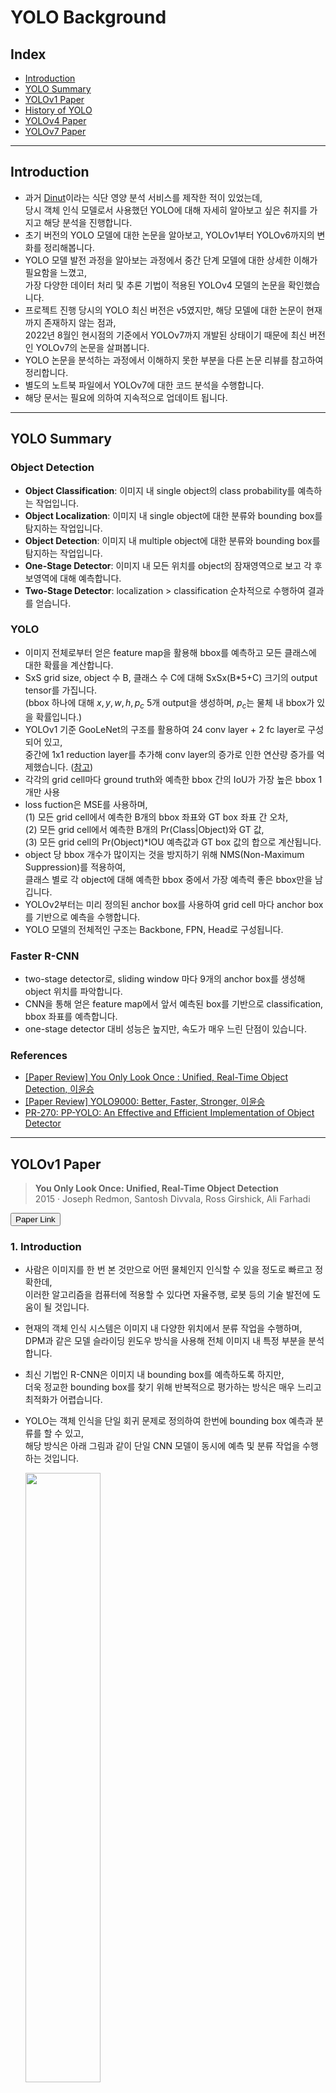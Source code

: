 # YOLO Background

## Index
- [Introduction](#introduction)
- [YOLO Summary](#yolo-summary)
- [YOLOv1 Paper](#yolov1-paper)
- [History of YOLO](#history-of-yolo)
- [YOLOv4 Paper](#yolov4-paper)
- [YOLOv7 Paper](#yolov7-paper)

---

## Introduction
- 과거 [Dinut](https://github.com/minyeamer/dinut)이라는 식단 영양 분석 서비스를 제작한 적이 있었는데,   
  당시 객체 인식 모델로서 사용했던 YOLO에 대해 자세히 알아보고 싶은 취지를 가지고 해당 분석을 진행합니다.
- 초기 버전의 YOLO 모델에 대한 논문을 알아보고, YOLOv1부터 YOLOv6까지의 변화를 정리해봅니다.
- YOLO 모델 발전 과정을 알아보는 과정에서 중간 단계 모델에 대한 상세한 이해가 필요함을 느꼈고,   
  가장 다양한 데이터 처리 및 추론 기법이 적용된 YOLOv4 모델의 논문을 확인했습니다.
- 프로젝트 진행 당시의 YOLO 최신 버전은 v5였지만, 해당 모델에 대한 논문이 현재까지 존재하지 않는 점과,   
  2022년 8월인 현시점의 기준에서 YOLOv7까지 개발된 상태이기 때문에 최신 버전인 YOLOv7의 논문을 살펴봅니다.
- YOLO 논문을 분석하는 과정에서 이해하지 못한 부분을 다른 논문 리뷰를 참고하여 정리합니다.
- 별도의 노트북 파일에서 YOLOv7에 대한 코드 분석을 수행합니다.
- 해당 문서는 필요에 의하여 지속적으로 업데이트 됩니다.

---

## YOLO Summary

### Object Detection
- **Object Classification**: 이미지 내 single object의 class probability를 예측하는 작업입니다.
- **Object Localization**: 이미지 내 single object에 대한 분류와 bounding box를 탐지하는 작업입니다.
- **Object Detection**: 이미지 내 multiple object에 대한 분류와 bounding box를 탐지하는 작업입니다.
- **One-Stage Detector**: 이미지 내 모든 위치를 object의 잠재영역으로 보고 각 후보영역에 대해 예측합니다.
- **Two-Stage Detector**: localization > classification 순차적으로 수행하여 결과를 얻습니다.

### YOLO
- 이미지 전체로부터 얻은 feature map을 활용해 bbox를 예측하고 모든 클래스에 대한 확률을 계산합니다.
- SxS grid size, object 수 B, 클래스 수 C에 대해 SxSx(B*5+C) 크기의 output tensor를 가집니다.   
  (bbox 하나에 대해 $x,y,w,h,p_c$ 5개 output을 생성하며, $p_c$는 물체 내 bbox가 있을 확률입니다.)
- YOLOv1 기준 GooLeNet의 구조를 활용하여 24 conv layer + 2 fc layer로 구성되어 있고,   
  중간에 1x1 reduction layer를 추가해 conv layer의 증가로 인한 연산량 증가를 억제했습니다. ([참고](https://zzsza.github.io/data/2018/05/14/cs231n-cnn/))
- 각각의 grid cell마다 ground truth와 예측한 bbox 간의 IoU가 가장 높은 bbox 1개만 사용
- loss fuction은 MSE를 사용하며,   
  (1) 모든 grid cell에서 예측한 B개의 bbox 좌표와 GT box 좌표 간 오차,   
  (2) 모든 grid cell에서 예측한 B개의 $\text{Pr(Class|Object)}$와 GT 값,   
  (3) 모든 grid cell의 $\text{Pr(Object)*IOU}$ 예측값과 GT box 값의 합으로 계산됩니다.
- object 당 bbox 개수가 많이지는 것을 방지하기 위해 NMS(Non-Maximum Suppression)를 적용하여,   
  클래스 별로 각 object에 대해 예측한 bbox 중에서 가장 예측력 좋은 bbox만을 남깁니다.
- YOLOv2부터는 미리 정의된 anchor box를 사용하여 grid cell 마다 anchor box를 기반으로 예측을 수행합니다.
- YOLO 모델의 전체적인 구조는 Backbone, FPN, Head로 구성됩니다.

### Faster R-CNN
- two-stage detector로, sliding window 마다 9개의 anchor box를 생성해 object 위치를 파악합니다.
- CNN을 통해 얻은 feature map에서 앞서 예측된 box를 기반으로 classification, bbox 좌표를 예측합니다.
- one-stage detector 대비 성능은 높지만, 속도가 매우 느린 단점이 있습니다.

### References
- [[Paper Review] You Only Look Once : Unified, Real-Time Object Detection, 이윤승](https://youtu.be/O78V3kwBRBk)
- [[Paper Review] YOLO9000: Better, Faster, Stronger, 이윤승](https://youtu.be/vLdrI8NCFMs)
- [PR-270: PP-YOLO: An Effective and Efficient Implementation of Object Detector](https://youtu.be/7v34cCE5H4k)

---

## YOLOv1 Paper

> **You Only Look Once: Unified, Real-Time Object Detection**   
> 2015 · Joseph Redmon, Santosh Divvala, Ross Girshick, Ali Farhadi

<a href="https://arxiv.org/pdf/1506.02640v5.pdf"><button type="button" class="btn btn-primary">Paper Link</button></a>

### 1. Introduction
- 사람은 이미지를 한 번 본 것만으로 어떤 물체인지 인식할 수 있을 정도로 빠르고 정확한데,   
  이러한 알고리즘을 컴퓨터에 적용할 수 있다면 자율주행, 로봇 등의 기술 발전에 도움이 될 것입니다.
- 현재의 객체 인식 시스템은 이미지 내 다양한 위치에서 분류 작업을 수행하며,   
  DPM과 같은 모델 슬라이딩 윈도우 방식을 사용해 전체 이미지 내 특정 부분을 분석합니다.
- 최신 기법인 R-CNN은 이미지 내 bounding box를 예측하도록 하지만,   
  더욱 정교한 bounding box를 찾기 위해 반복적으로 평가하는 방식은 매우 느리고 최적화가 어렵습니다.
- YOLO는 객체 인식을 단일 회귀 문제로 정의하여 한번에 bounding box 예측과 분류를 할 수 있고,   
  해당 방식은 아래 그림과 같이 단일 CNN 모델이 동시에 예측 및 분류 작업을 수행하는 것입니다.

  <img src="../.media/yolov1/figure_1.png" width="50%">

- YOLO는 Titan X GPU 환경에서 150 fps의 영상을 처리할 수 있을 정도로 빠르고,   
  전체 이미지를 한번에 분석하기 때문에 맥락을 이해할 수 있다는 장점이 있습니다.

### 2. Unified Detection
- YOLO는 객체 인식에서 분리되었던 요소들을 하나의 인공신경망으로 합침으로써,   
  전체 이미지의 feature를 사용해 각각의 bounding box를 예측하고 분류합니다.
- 해당 시스템은 이미지를 $SxS$ 그리드로 구분하고 객체의 중심점이 특정 cell에 들어오면,   
  객체를 인식했다고 판단합니다.
- 각각의 cell은 $\text{Pr(Object)}*\text{IOU}^\text{truth}_\text{pred}$ 식으로 boudning box에 대한 confidence를 예측하며,   
  truth와 pred의 합집합에 대한 교점이 같아지기 위한 confidence score를 평가합니다.
- 각각의 bounding box는 $x,y,w,h$ 및 confidence로 구성되어 있으며,   
  $(x,y)$는 객체의 중심점, $(w,h)$는 객체의 길이와 높이입니다.
- 각각의 cell은 동시에 객체의 분류에 대한 확률 $\text{Pr(Class|Object)}$을 예측하며,   
  box의 개수에 관계없이 하나의 cell에 하나의 분류를 예측합니다.

#### 2.1. Network Design
- YOLO는 CNN으로 구현되었으며, PASCAL VOC 탐지 데이터셋으로 평가했습니다.
- 앞단의 convolutional layer가 이미지로부터 feature를 추출하고, fc layer가 확률을 예측합니다.
- 전체 네트워크는 24개의 convolutional layer와 2개의 fc layer로 구성되고,   
  구조 설계에서 영향을 받은 GooLeNet의 inception 모듈을 $1x1$ 사이즈로 축소시켰습니다.
- Fast YOLO의 경우 9개의 convolutional layer와 더 적은 수의 filter를 사용합니다.

  <img src="../.media/yolov1/figure_3.png" width="80%">

#### 2.2. Training
- convolutional layer를 ImageNet의 1000개 분류를 가진 데이터셋로 사전 학습했고,   
  이 과정에서 20개의 convolutional layer와 average-pooling 및 fc layer를 사용했습니다.
- 한 주간의 학습으로 top-5 accuracy 88%를 달성했고, 모든 학습에서 Darknet 프레임워크를 사용했습니다.
- 이후 랜덤하게 초기화된 4개의 convolutional layer와 2개의 fc layer를 추가하고,   
  탐지 작업을 위해 이미지의 해상도를 ${224}\times{224}$에서 ${448}\times{448}$로 증가시켰습니다.
- leaky linear activation을 적용한 마지막 layer는 분류와 bounding box 예측을 동시에 수행하며,   
  bounding box의 $x,y,w,h$를 전체 이미지 크기에 대해 0과 1 사이로 정규화 시켰습니다.
- 최적화 편의성을 위해 sum-squared error를 사용했지만,   
  평균 precision을 최대화 하고자 했던 목적을 달성하지는 못했습니다.
- 아무 객체도 존재하지 않는 cell이 gradient에 미치는 영향을 없애기 위해   
  해당하는 cell의 confidence를 0으로 처리했습니다.
- YOLO는 각 cell마다 다수의 bounding box를 예측하지만,   
  학습 과정에서는 하나의 bounding box를 예측하는 것이 이상적이 되도록 최적화했습니다.
- 135 epochs 동안 batch size 64 및 learning rate scheduler 등을 적용해 학습했습니다.
- overfitting을 방지하기 위해 dropout과 data augmentation을 사용하였고,   
  dropout은 0.5, data augmentation은 이미지 크기의 20%에 대해 랜덤 샘플링을 적용했습니다.

#### 2.4. Limitations of YOLO
- YOLO는 bounding box를 예측하는데 특화적이지만, 최대 2개의 box와 하나의 분류만 예측할 수 있습니다.
- 또한 새의 군집에서와 같이 작은 객체에 대한 탐지가 어렵습니다.
- 새로운 비율의 이미지에 대해 일반화하기도 어려우며, 예측 과정에서 여러번 downsampling을 수행합니다.
- 마지막으로, loss function의 경우 작은 bounding box와 큰 bounding box를 동일하게 처리하여,   
  작은 box에서의 에러가 큰 box에서의 에러보다 더 큰 영향을 끼칩니다.

### 3. Comparison to Other Detection Systems
- **DPM 모델**은 feature를 추출하고 bounding box를 예측하는 파이프라인이 분리되어 있는데,   
  YOLO는 이를 하나의 CNN으로 합쳐 더욱 빠르고 정확한 결과를 도출합니다.
- **R-CNN**은 슬라이딩 윈도우 대신 잠재적인 boudning box로부터 CNN으로 feature를 추출하고,   
  SVM으로 box를 측정하며, 선형 모델로 bounding box를 평가하는 등 복잡한 파이프라인을 가지지만,   
  YOLO는 마찬가지로 이러한 과정을 합쳤고, Selective Search보다 적은 수의 boudning box를 제안합니다.
- **Deep MultiBox**는 R-CNN과 다르게 Selective Search 대신 CNN을 사용하지만,   
  YOLO와 다르게 보편적인 객체 인식을 수행하지는 못합니다.
- **MUltiGrasp**는 YOLO의 grid 접근 방식의 기반이 되는 시스템이지만,   
  단지 객체의 존재 여부만 감지할 수 있고, 영역의 크기나 위치 등은 예측할 수 없습니다.

### 4. Experiments

#### 4.1. Comparison to Other Real-Time Systems

- 실시간 감지 성능을 평가하기 위해 30Hz 또는 100Hz 환경에서의 DPM과 YOLO를 비교하였고,   
  Fast YOLO기준 52.7%로 기존 26.1% 대비 2배의 정확도 증가, YOLO의 경우 63.4%의 정확도를 보였습니다.
- VGG-16을 사용해서 학습을 시도하기도 했는데, YOLO보다 높은 정확도가 나타났지만 매우 느린 속도를 보였습니다.
- DPM에서 적은 수준의 mAP의 감소만 가지고 높은 속도를 이끌어낸 Fastest DPM의 경우에도   
  여전히 인공신경망 대비 낮은 정확도를 보였습니다.
- R-CNN을 개선한 R-CNN Minus R이나 Fast R-CNN 또한 실시간으로 사용하기엔 부족한 모습을 보였고,   
  가장 높은 FPS를 보인 모델 조차 YOLO 대비 3배 낮은 FPS로 비슷한 정확도를 보였습니다.

  <img src="../.media/yolov1/table_1.png" width="50%">

### 5. Real-Time Detection In The Wild
- YOLO의 빠르고 정확한 객체 인식기로서의 성능을 검증하기 위해 웹캠에 연결하여 실시간 성능을 확인했습니다.
- YOLO는 개별적으로 이미지를 처리하여 웹캠을 추적 시스템처럼 작동시키게 했습니다.

### 6. Conclusion
- 통합된 객체 인식 모델 YOLO는 구조적으로 만들기 쉽고 전체 이미지를 직접적으로 학습합니다.
- 분류기 기반 접근 방식과 다르게 YOLO는 인식 성능과 직접적으로 연관된 loss function을 사용하여 학습합니다.
- Fast YOLO는 일반적인 목적의 빠른 객체 탐지기로 실시간 객체 탐지에서 SOTA를 추구합니다.

---

## History of YOLO

> YOLOv1 to YOLOv6

### Basic Working of YOLO
- YOLO는 객체 인식에 대한 mAP(mean average precision)을 최대화하기 위한 목적으로 학습하며,   
  전반적인 구조는 3개의 요소 Backbone, Neck, Head로 구성되어 있습니다.
- Backbone은 시각적인 feature를 추출하는 CNN으로 ResNet, VGG, EfficientNet 등이 사용됩니다.
- Neck은 예측 단계 전에 특징들을 blending하기 위한 목적의 계츠응로 FPN, PAN, Bi-FPN 등이 있습니다.
- Head는 neck에서 처리된 feature를 가지고 회귀를 통해 bounding box 예측과 분류를 수행합니다.

### YOLOv1
- 최초의 YOLO는 2015년 Joseph Redmon으로부터 제안된 [논문](https://arxiv.org/pdf/1506.02640.pdf)으로부터 시작되었습니다.
- R-CNN의 느린 속도를 개선하기 위해 단순한 구조의 YOLO을 생성하였고 실제로 45 FPS에 대해 63.4 mAP를 보였습니다.
- YOLO는 이미지를 무수한 grid로 나누고 각 grid에서 객체가 존재할 확률을 계산했습니다.

### YOLOv2
- YOLOv2는 2016년 Joseph Redmon과 Ali Farhadi의 두번째 [논문](https://arxiv.org/pdf/1612.08242.pdf)에서 제안되었습니다.
- 이떄 명명된 YOLO9000은 9000개의 분류를 탐지할 수 있다는 의미로 이전보다 더욱 나은 성능을 보였습니다.
- YOLOv2의 경우 VOC 2012 데이터셋에 대해 78.6 mAP를 보였고, 이는 다른 객체 인식 모델과 비교해 월등한 성능입니다.
- YOLOv2는 anchor box라는 개념을 제시했는데 이는 미리 정해진 크기와 비율을 가진 bounding box로,   
  예측된 bounding box와 anchor box의 IoU를 비교하여 계산하여 IoU가 theshold처럼 사용되게 합니다.
- anchor box의 개수와 형태는 K-means clustering을 활용해 데이터셋에 따라 적절하게 결정됩니다.
- 다양한 비율에 적용하기 위해 학습 과정에서 랜덤으로 이미지에 대해 resizing을 수행합니다.
- robust 방식을 적용해 bounding box가 존재하는 COCO 데이터셋과 bounding box가 없는 ImageNet 데이터셋을 사용하여,   
  라벨이 없는 이미지에 대해선 분류 에러만 처리하도록 했습니다.
- 추론 속도는 200 FPS에 대해 75.3 mAP를 달성했고, darknet19 아키텍처가 사용되었습니다.

### YOLOv3
- YOLOv3는 2018년 Joseph Redmon과 Ali Farhadi의 세번째 [논문](https://arxiv.org/pdf/1804.02767.pdf)에서 제안되었습니다.
- YOLOv3-320은 22 mili초 동안 28.2 mAP를 보였고, 이는 SSD 객체 탐지 기술보다 3배 빠른 속도입니다.
- YOLOv3는 fc 또는 pooling layer없이 75개의 convolutional layer로 구성되어 모델 사이즈가 크게 감소했습니다.
- FPN이 feature extractor로 사용되어 단일 이미지에서 types, forms, sizes 등의 특징을 잡아내 합칩니다.
- logistic classifier와 activation을 적용해 RetinaNet-50보다 높은 accuracy를 달성했습니다.
- backbone에서 YOLOv3는 Darknet53 아키텍처를 사용합니다.

### YOLOv4
- YOLOv4부터는 Joseph Redmon이 더이상 참여하지 않게 되었는데,   
  대신 2020년 Alexey Bochkovskly에 의한 새로운 [논문](https://arxiv.org/pdf/2004.10934.pdf)을 통해 제안되었습니다.
- YOLOv4는 efficientDet과 ResNext50과 같은 탐지 모델보다 높은 성능을 보였고,   
  YOLOv3와 같은 Darknet53을 backbone으로 사용했습니다.
- YOLOv4는 시간의 증가 없이 accuracy를 상승시키는 bag of freebies와,   
  약간의 시간 증가를 통해 accuracy를 크게 향상시키는 bag of specials를 적용했습니다.
- 이를 통해 62 FPS에 대해 43.5 mAP를 보였습니다.
- Bag of Freebies(BOF)로는 CutMix 같은 데이터 증강 기법, IoU 등의 bounding box regression loss,   
  dropout 등의 규제, mini-batch 등의 정규화가 사용되었습니다.
- Bag of Specials(BOS)로는 feature map을 생성하는 SAM, 객체를 그룹화하여 동시에 여러 개의 bounding box를 얻는 NMS,   
  ReLU와 같은 non-linear activation functions, WRC 또는 CSP와 같은 Skip-Connections가 사용되었습니다.

### YOLOv5
- YOLOv5는 YOLOv4 소개 후 얼마 지나지 않은 2020년 Ultranytics라는 기업으로부터 발표되었지만,   
  아직까지 논문이 제시되지 않았고 YOLOv3를 PyTorch로 구현한 것에 불과하다는 평가를 받습니다.
- 공식 논문이 존재하지 않아 성능을 보장받지는 못했으며,   
  상대적으로 적은 계산 비용에 대해 다른 YOLO 모델과 비슷한 55.6 mAP를 달성했습니다.

### YOLOv6
- YOLOv6도 마찬가지로 모델 구조의 변화만 가지고 2021년에 업데이트되었습니다.
- 이전 버전과의 차이점은 모델이 더 깊어졌고, head가 기존 3개에서 4개 scale로 변경되었다는 점입니다.
- 학습 시 Mosaic, Mixup, Copy & Paste를 수행합니다.
- loss 역시 동일하게 boundary box에 대한 loss로 CIoU loss를 사용하고,   
  classification과 confidence에 대한 loss로 binary cross entropy 및 focal loss를 사용합니다.
- nano 버전이 생겨났으며, YOLOv4의 tiny 모델에 비해 training 및 inference 속도 모두 향상되었습니다.

### Summary
- YOLOv2부터 anchor box가 도입되었으며, K-means clustering으로 optimal한 크기와 개수를 정해줍니다.
- 또한, YOLOv2부터 fc layer가 사라져, 다양한 크기의 input을 넣을 수 있게 되었습니다.
- YOLOv3에서는 3개 scale로 예측하면서 small object를 잘 못찾는 문제를 개선했습니다.
- YOLOv4에서는 Mosaic, MixUp 등 다양한 증강 기법을 적용하여 성능을 향상시켰습니다.
- 또한, YOLOv4에서는 CSP layer를 활용하여 정확도는 향상시키되, 속도를 감소시켰습니다.
- YOLOv4까지는 Darknet 기반의 backbone을 사용했지만, YOLOv5부터 PyTorch로 구성된 backbone을 사용합니다.
- YOLOv6부터는 3개 scale 탐지를 4개로 늘려 더욱 다양한 크기의 객체를 탐지할 수 있게 되었습니다.
- 추가적으로 PP-YOLO, Scaled-YOLOv4, YOLOR, YOLOX 등의 모델이 있습니다.

### References
- [A Brief History of YOLO Object Detection Models From YOLOv1 to YOLOv5](https://machinelearningknowledge.ai/a-brief-history-of-yolo-object-detection-models/)
- [Object Detection이란? Object Detection 용어정리](https://leedakyeong.tistory.com/entry/Object-Detection이란-Object-Detection-용어정리)
- [[Object Detection(객체 검출)] YOLO v1 : You Only Look Once](https://leedakyeong.tistory.com/entry/Object-Detection객체-검출-딥러닝-알고리즘-history-및-원리)
- [YOLO v1 ~ v6 비교(1)](https://leedakyeong.tistory.com/entry/Object-Detection-YOLO-v1v6-비교)
- [YOLO v1 ~ v6 비교(2)](https://leedakyeong.tistory.com/entry/Object-Detection-YOLO-v1v6-비교2)

---

## YOLOv4 Paper

> **YOLOv4: Optimal Speed and Accuracy of Object Detection**   
> 2020 · Alexey Bochkovskiy, Chien-Yao Wang, Hong-Yuan Mark Liao

<a href="https://arxiv.org/pdf/2004.10934.pdf"><button type="button" class="btn btn-primary">Paper Link</button></a>

### 1. Introduction
- CNN 기반 객체 탐지기의 대부분은 주차 공간 탐색 같은 추천 시스템에만 활용됩니다.
- 실시간 객체 인식 성능을 높인다면 단순히 추천 시스템에 도움을 주는 것이 아니라,   
  stand-alone으로 작업을 수행하면서 사람의 작업을 덜어줄 수 있습니다.
- 최신 인공신경망은 mini-batch와 많은 수의 GPU를 요구해 실시간으로 사용되지 않는데,   
  이러한 문제점을 개선해 전통적인 GPU 환경에서도 실시간으로 동작할 수 있는 모델을 제안합니다.
- 주요 목표는 생성 시스템에서 객체 인식의 처리 속도를 높이고 병렬로 최적화를 수행하는 것입니다.
- 전통적인 GPU 환경에서도 실시간으로 학습하고 테스트하며, 객체 인식 결과를 확신할 수 있기를 희망하며,   
  YOLOv4에 대한 결과는 아래 그림과 같습니다.

  <img src="../.media/yolov4/figure_1.png" width="50%">

## 2. Related Works

### 2.1. Object Detection

<img src="../.media/yolov4/figure_2.png" width="70%">

- **Backbone**: input을 feature map으로 변형하는 부분으로, pre-trained 모델을 주로 사용합니다.
- **Neck**: backbone과 head를 연결하는 부분으로, feature map에 대한 정제를 수행합니다.
- **Head**: feature map의 location 작업이 진행됩니다. (predicting classes, bounding box 등)
- **Dense Prediction**: prediction과 bounding box를 함께 수행합니다. (one-stage detector, YOLO 등)
- **Sparse Prediction**: prediction과 bounding boxes를 구분하여 수행합니다. (Two-Stage Detector)

### 2.2. Bag of Freebies (BoF)

- BoF는 inference cost 증가 없이 accuracy를 향상시키기 위한 기법입니다.
- **Data Augmentation**: input 이미지에 변화를 주어 환경 변화에 영향을 덜 받는 모델을 설계했습니다.
- **Normalization**: one-hot 표현식으로 상관관계를 표시하기 어렵기 때문에 label smoothing을 활용했습니다.
- **Object Function**: 전통적인 MSE 대신 ground truth를 기반으로 계산하는 IoU loss를 활용했습니다.

### 2.3. Bag of Specials (BoS)

- BoS는 inference cost를 조금만 증가시키면서 객체 감지에 대한 accuracy를 획기적으로 향상시킬 수 있는 기법입니다.
- **SPP**: SPM을 CNN과 결합시켜 bag-of-word 대신 max-pooling 과정을 거치게하는 기법입니다.
- **SPM**: 이미지 상에서 feature를 추출해 빈도수를 파악하는 기법입니다. (bag-of-word와 유사)
- **Attention Module**: SE, SAM 등이 있습니다.
- **Feature Integration**: SFAM, ASFF, BiFPN 등이 있습니다.
- **Activation Function**: LReLU, PReLU, Mish 등이 있습니다.
- **Post-Preprocessing**: NMS, DIoU NMS가 있습니다.

## 3. Methodology

### 3.1. Selection of architecture

- CSPDarknet53 (backbone), SPP (additional module), PANet (neck), YOLOv3 (head)

### 3.2. Selection of BoF and BoS

- Swish, Mish (activations), DIoU (bbox regression loss), CutMix (data augmentation),   
DropBlock (regularization method), CBN (normalization), CSP (skip-connections)

### 3.3. Additional improvements

- SAT (data augmentation), genetic algorithms (HPO),   
modified SAM, modified PAN, Cross mini-Batch Normalization (modified existing methods)

  <table align="center" style="border:hidden!important;">
  <tr>
    <td>
      <img src="../.media/yolov4/figure_5.png"/>
    </td>
    <td>
      <img src="../.media/yolov4/figure_6.png"/>
    </td>
  </tr>
  </table>

- **Mosaic**: 여러 이미지를 붙여서 한 장의 이미지로 사용해 적은 batch로 많은 이미지를 학습시키는 효과를 발생시킵니다.

  <img src="../.media/yolov4/figure_3.png" width="50%">

### 3.4. YOLOv4

- BoF와 BoS를 backbone과 detector에 대해 각각 나누어 설정했습니다.

## 4. Experiments

### 4.2. Influence of different features on Classifier training

- CSPResNeXt-50 backbone 기준에서,   
  CutMix, Mosaic, Label Smoothing, Mish 적용 시 가장 높은 성능이 발생했습니다.
- CSPDarknet-53 backbone에 동일한 기법을 적용했을 시 CSPResNeXt-50 보다 약간 떨어지는 성능을 보였습니다.

  <table align="center" style="border:hidden!important;">
  <tr>
    <td>
      <img src="../.media/yolov4/table_2.png"/>
    </td>
    <td>
      <img src="../.media/yolov4/table_3.png"/>
    </td>
  </tr>
  </table>

### 4.3. Influence of different features on Detector training

- Eliminate grid sensitivity, Mosaic, IoU threshold, Genetic algorithms, Optimized Anchors,   
  그리고 GIoU 또는 CIoU를 적용했을 시 가장 높은 성능을 보였습니다.

  <table align="center" style="border:hidden!important;">
  <tr>
    <td>
      <img src="../.media/yolov4/table_4_initial.png"/>
    </td>
    <td>
      <img src="../.media/yolov4/table_4.png"/>
    </td>
  </tr>
  </table>

- SPP와 SAM 모듈을 적용했을 때 가장 높은 성능을 보였습니다.

  <table align="center" style="border:hidden!important;">
  <tr>
    <td>
      <img src="../.media/yolov4/table_5_initial.png"/>
    </td>
    <td>
      <img src="../.media/yolov4/table_5.png"/>
    </td>
  </tr>
  </table>

### 4.4. Influence of different backbones and pretrained weightings on Detector training

- CSPResNeXt-50 모델이 CSPDarknet-53 모델보다 classification 성능은 더 좋았지만,   
detection 성능은 CSPDarknet-53 모델이 더 우수한 것으로 확인되었습니다.

  <img src="../.media/yolov4/table_6.png" width="50%" />

- CSPResNeXt-50 모델은 mini-batch를 8에서 4로 줄일 시 성능 하락이 보이지만,
CSPDarknet-53 모델에선 mini-batch를 줄여도 성능 차이가 나타나지 않았습니다.

  <img src="../.media/yolov4/table_7.png" width="50%" />

### 5. Results
- 다른 객체 인식 SOTA와 비교했을 때, YOLOv4는 매우 빠르고 정확한 탐지 성능을 보여주었습니다.
- 서로 다른 구조의 GPU 환경에서 추론 시간을 검증하기 위해 Maxwell, Pascal, Volta를 적용해 비교했습니다.

### 6. Conclusions
- 8-16GB VRAM의 전통적인 GPU 환경에서도 사용할 수 있으면서 빠르고 정확하기까지 한 SOTA 탐지기를 제시했습니다.
- anchor 기반의 객체 인식에 대한 효과를 증명했으며,   
  정확도를 높이기 위해 적용한 다양한 기법에 대한 연구 결과는 후속 연구에 있어 큰 도움이 될 것입니다.

---

## YOLOv7 Paper

> **YOLOv7: Trainable bag-of-freebies sets new state-of-the-art for real-time object detectors**   
> 2022 · Chien-Yao Wang, Alexey Bochkovskiy, Hong-Yuan Mark Liao

<a href="https://arxiv.org/pdf/2207.02696v1.pdf"><button type="button" class="btn btn-primary">Paper Link</button></a>

### 1. Introduction
- 실시간 객체 인식은 컴퓨터 비전 분야에서 잘 알려진 주제이며,   
  이러한 작업은 모바일 기기의 CPU, GPU, 또는 NPU 등에서 수행됩니다.
- 위와 같은 edge device에서는 다양한 연산 방식의 속도를 높이는데 주목하는데,   
  해당 논문에서는 모바일 GPU 및 클라우드 내 edge GPU device에서 사용가능한 객체 탐지기를 제안합니다.
- 최근의 연구에서는 edge CPU에서의 속도를 높이기 위한 목적의 MCUNet과 NanoDet,   
  다양한 GPU에서 속도를 높이기 위한 YOLOX와 YOLOR 등이 존재하며,   
  CPU 환경 모델의 기반으로는 MobileNet, ShuffleNet, GhostNet 등이 사용되고,   
  GPU 환경 모델의 기반으로는 ResNet, DarkNet, DLA, CSPNet 등이 사용됩니다.
- 하지만, 해당 논문에서는 추론 시간의 증가 없이 객체 인식의 정확도를 높일 수 있는 최적화 방식에 집중하여,   
  trainable bag-of-freebies라는 최적화 모듈을 제시합니다.
- 네트워크 학습에서 re-parameterization과 dynamic label assignemnt의 중요성이 강조되고 있는데,   
  이 역시 다뤄지면서 동시에, 해당 방식을 사용함에 있어 발생한 문제에 대해 논의해 볼 것입니다.
- re-parameterization의 경우 역전파 개념을 가지고 서로 다른 네트워크에서 적용시키기 위한 전략에 대해 분석하며,   
  dynamic label assignment는 어떻게 dynamic target을 여러 브랜치에 할당할지에 대해 다뤄봅니다.

### 2. Related work

#### 2.1. Real-time object detectors
- 객체 인식에서 SOTA는 주로 YOLO를 기반으로 하며, (1)빠른 네트워크 구조, (2)효과적인 feature integration,   
  (3)정확한 탐지 기법, (4)robust loss function, (5)효과적인 label 할당 및 (6)학습 기법의 특징을 가집니다.
- 해당 논문에서는 self-supervies 학습이나 knowledge distillation 보다는,   
  위 (4),(5),(6)과 연관된 trainable bag-of-freebies를 다룹니다.

#### 2.2. Model re-parameterization
- model re-parameterization은 여러 계산 모듈을 하나의 추론 단계로 합치는 것으로,   
  ensemble 중 module-level ensemble 및 model-level ensemble로 분류할 수 있습니다.
- model-level ensemble에는 여러 모델과 여러 학습 데이터를 학습한 결과 weight를 평균내는 것과,   
  서로 다른 반복 횟수 별 모델 가중치의 평균으로 동작하는 것입니다.
- module-level ensemble은 인기있는 연구 주제로 하나의 모듈을 여러 브랜치 모듈로 나눠 학습하고,   
  추론 과정에서 브랜치 모듈을 하나로 통합하는 것입니다.

#### 2.3. Model scaling
- model scaling은 컴퓨팅 환경에 맞춰 이미 설계된 모델을 늘리거나 축소시키는 것입니다.
- 입력 이미지 크기, 레이어 수, 채널 수, feature pyramid 수 등의 요소를 사용하여,   
  파라미터, 연산 능력, 추론 시간, 정확도 간에 최적의 trade-off를 수행합니다.
- Network Architecture Search(NAS)가 대표적인 model scaling 기법으로,   
  자동으로 환경에 맞춘 scaling 요소를 찾아낼 수 있지만, 높은 연산 비용이 발생하는 단점이 있습니다.
- DenseNet, VoVNet 같이 합쳐진 모델은 scale을 조정할 때 일부 레이어의 입력 너비가 변경하는데,   
  제안된 아키텍처가 concatenation-based model이기 때문에 새로운 복합 scaling 기법을 설계해야 합니다.

### 3. Architecture

#### 3.1. Extended efficient layer aggragation networks
- 효과적인 아키텍처를 설계하는데 있어 주요 고려사항은 파라미터 수, 연산량, 연산 집적도 입니다.
- Ma *et al.*는 메모리 접근 속도로부터 입력/출력 채널 비율, 아키텍처 브랜치 수,   
  요소 별 연산에 따른 네트워크 추론 속도 변화를 분석했습니다.
- Doller *et al.*는 model scaling 수행 시 활성화 함수를 추가로 고려했습니다.
- CSPVoVNet은 VoVNet의 변형으로 서로 다른 가중치의 layer가 다양한 feature를 학습할 수 있도록   
  gradient를 분석하며, 이것은 추론이 더 빠르고 정확해지는 것을 설명합니다.
- 효율적인 네트워크를 설계하는 전략에 대한 고민 끝에 가장 짧거나 긴 gradient path를 제어하여,   
  더 깊은 네트워크가 효과적으로 학습하고 수렴되게 할 수 있게 되었습니다.
- ELAN에서 위와 같은 과정을 기반으로한 Extended-ELAN(E-ELAN) 또한 해당 논문에서 제시됩니다.
- E-ELAN은 transition 계층의 변화 없이 단지 연산 블록의 구조만 변경시키지만,   
  연산 계층의 모든 블록에 same group parameter와 channel multiplier를 적용시켜 볼 것입니다.

#### 3.2. Model scaling for concatenation-based models
- model scaling의 주 목적은 모델의 일부를 수정해 서로 다른 요구 속도에 맞게 scale을 조정하는 것입니다.
- PlainNet 또는 ResNet과 같은 구조에서 scaling up 또는 scaling down이 실행되어도,   
  입력 차수와 출력 차수가 변하지 않지만, concatenation-based 구조에서는 Figure 3과 같은 변화가 발생합니다.
- 때문에, concatenation-based 모델에서 각각의 scaling 요소를 개별적으로 분석할 수 없기에,   
  depth의 변화에 따라 output channel을 고려하는 것과 같은 복합적인 model scaling을 제안해야 합니다.
- 제안될 복합 scaling 기법은 초기 설계 시의 특성을 유지하면서 최적의 구조를 유지할 수 있게 합니다.

  <img src="../.media/yolov7/figure_3.png" width="80%">

### 4. Trainable bag-of-freebies

#### 4.1. Planned re-parameterized convolution
- RepConv가 VGG에서 뛰어난 성능을 달성했지만, ResNet 및 DenseNet에 적용했을 시,   
  정확도가 크게 감소했습니다.
- re-parameterized convolution이 어떻게 다른 네트워크와 연결되는지 분석하기 위해,   
  planned re-parameterized 모델을 설계했습니다.
- RepConv와 다른 아키텍처와의 조합을 분석했을 때,   
  RepConv의 identity connection이 ResNet의 잔차와 DenseNet의 concatenation을 파괴하여   
  서로다른 feature 맵에 더 다양한 gradient를 제공한다는 것을 발견했습니다.
- 이러한 이유로 RepConv를 identity connection 없이 설계했을 때,   
  residual 및 concatenation 레이어가 re-parameterized convolution으로 대체됩니다.

#### 4.2. Coarse for auxiliary and fine for lead loss
- deep supervision은 DNN 학습에서 자주 사용되는 기술로,   
  네트워크의 중간에 auxiliary head를 추가하고, 보조적인 loss를 지표로하여 얕은 네트워크를 구성하는 것입니다.
- ResNet이나 DenseNet 같은 쉽게 수렴되는 아키텍처에서 deep supervision은,   
  많은 작업에서 효과적으로 모델의 성능을 향상시킬 수 있습니다.
- label assignment의 경우 과거엔 ground truch에 영향을 받아 규칙에 따라 hard label을 생성했지만,   
  최근엔 예측 결과의 품질과 분포를 ground truth와 함께 고려하여 soft label을 생성에 대한 최적화를 수행합니다.
- deep supervision은 auxiliary head나 lead head에 관계없이 대상을 학습해야 하는데,   
  soft label을 두 가지 head에 어떻게 할당할 것인지에 의문을 가지게 되었습니다.
- 이에 대한 해결책은 Figure 5에서 표현된 것과 같이, auxiliary head와 lead head를 분리하여,   
  각각의 예측 결과와 ground truth를 활용해 label assignment를 수행하는 것입니다.
- **lead head guided label assginer**는 주로 lead head의 예측 결과에 기반해 soft label을 생성하며,   
  이러한 soft label은 auxiliary head 및 label head의 target training model로 사용됩니다.
- **coarse-to-fine lead head guided label assigner**는 위와 동일하게 soft label을 생성하지만,   
  그 과정에서 coarse label과 fine label이라는 두 가지의 soft label을 생성합니다.
- find label은 기본적인 soft label이고, coarse label은 grid를 positive target으로 다루도록 생성됩니다.

### 5. Experiments

#### 5.1. Experimental setup
- Microsoft COCO 데이터셋을 사용하여 객체 인식 실헙과 검증을 수행합니다.
- 모든 모델은 pre-trained가 아닌 새로운 모델이며, 2017 데이터셋으로 SOTA 결과를 비교합니다.

#### 5.2. Baselines

<img src="../.media/yolov7/table_1.png" width="80%">

- Table 1과 같이 이전 버전의 YOLO와 YOLOR을 baseline으로 선택하여 YOLOv7과 비교했습니다.
- YOLOv4 대비 YOLOv7의 파라미터 수는 75%, 연산량은 36% 낮은 반면, AP는 1.5% 높게 나왔습니다.
- YOLOR-CSP에 비교해도 파라미터 수가 43%, 연산량이 36% 적으면서, 0.4%의 AP 증가가 있었습니다.
- tiny 모델과 클라우드 GPU 모델 역시 상대적으로 경량화된 구조에 같거나 높은 AP를 나타냈습니다.

#### 5.3. Comparison with state-of-the-arts

<img src="../.media/yolov7/table_2.png" width="80%">

- Table 2와 같이 일반적인 GPU와 모바일 GPU에 대한 객체 인식 SOTA 모델을 비교했습니다.
- speed와 accuracy는 trade-off 관계에 있는 것을 인지하고 비교를 진행했고,   
  YOLOv7-tiny-SiLU와 YOLOv5-N6을 비교했을 때 127 FPS 더 빠르고 10.7% 더 정확했습니다.
- YOLOv7-X의 경우 YOLOv5-X6와 비슷한 크기면서 31 FPS 더 빠른 속도를 보였습니다.
- YOLOv7-D6의 속도는 YOLOR-E6와 비슷했지만, AP가 0.8% 증가했습니다.

#### 5.4. Ablation study
- 서로 다른 크기의 모델에 대해 scaling up한 결과를 비교했고,   
  compound scaling 기법을 width만 증가시키는 다른 기법과 비교했을 때,   
  적은 파라미터 수와 연산량에 비해 0.5%의 AP 상승이 확인되었습니다.
- planned re-parameterized 모델을 검증하기 위해,   
  concatenation-based 모델으로 3-stacked ELAN, residual-based model으로 CSPDarknet을 사용했고,   
  planned re-parameterized 모델이 전반적으로 높은 AP를 보여줌을 확인했습니다.
- lead head와 auxiliary head에 대한 label assignment를 비교했을 때,   
  base 대비 전반적인 성능 향상이 있었으며, coarse label을 적용한 경우가 최고의 성능을 보였습니다.

### 6. Conclusions
- 새로운 실시간 객체 인식 아키텍처와 model scaling 기법을 제안했습니다.
- 연구 과정에서 re-parameterized module 및 dynamic label assignment에 대한 문제점을 발견했고,   
  객체 인식 정확도를 높이는 trainable bag-of-freebies 기법을 제안해 문제를 해결하려 했습니다.
- YOLOv7는 SOTA를 달성했습니다.
